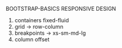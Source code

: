 BOOTSTRAP-BASICS
RESPONSIVE DESIGN

1. containers fixed-fluid
2. grid -> row-column
3. breakpoints -> xs-sm-md-lg
4. column offset